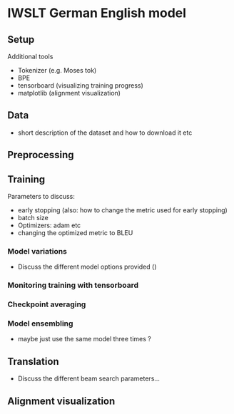 
# IWSLT German English model

## Setup

Additional tools

* Tokenizer (e.g. Moses tok)
* BPE
* tensorboard (visualizing training progress)
* matplotlib (alignment visualization)

## Data

* short description of the dataset and how to download it etc

## Preprocessing

## Training

Parameters to discuss:
* early stopping (also: how to change the metric used for early stopping)
* batch size
* Optimizers: adam etc
* changing the optimized metric to BLEU

### Model variations
* Discuss the different model options provided ()

### Monitoring training with tensorboard

### Checkpoint averaging

### Model ensembling

* maybe just use the same model three times ?

## Translation

* Discuss the different beam search parameters...

## Alignment visualization



